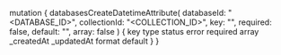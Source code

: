 mutation {
    databasesCreateDatetimeAttribute(
        databaseId: "<DATABASE_ID>",
        collectionId: "<COLLECTION_ID>",
        key: "",
        required: false,
        default: "",
        array: false
    ) {
        key
        type
        status
        error
        required
        array
        _createdAt
        _updatedAt
        format
        default
    }
}
